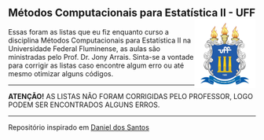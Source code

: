 ## Métodos Computacionais para Estatística II - UFF <img src="man/figures/UFF_brasao.png" align="right" />

Essas foram as listas que eu fiz enquanto curso a disciplina Métodos Computacionais para Estatística II na Universidade Federal Fluminense, as aulas são ministradas pelo Prof. Dr. Jony Arrais. 
Sinta-se a vontade para corrigir as listas caso encontre algum erro ou até mesmo otimizar alguns códigos. 

--- 

**ATENÇÃO!** AS LISTAS NÃO FORAM CORRIGIDAS PELO PROFESSOR, LOGO PODEM SER ENCONTRADOS ALGUNS ERROS.  

---

Repositório inspirado em [Daniel dos Santos](https://github.com/Daniel-EST/metodos-listas-uff)
